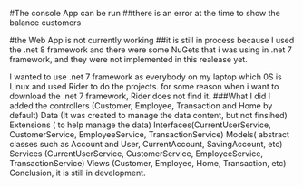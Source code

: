 #The console App can be run 
##there is an error at the time to show the balance customers

#the Web App is not currently working
##it is still in process
because I used the .net 8 framework and there were some NuGets that i was using in .net 7 framework, and they were not implemented in this realease yet.

I wanted to use .net 7 framework as everybody on my laptop which 0S is Linux and used Rider to do the projects.
for some reason when i want to download the .net 7 framework, Rider does not find it. 
###What I did
I added 
the controllers (Customer, Employee, Transaction and Home by default)
Data (It was created to manage the data content, but not finsihed)
Extensions ( to help manage the data)
Interfaces(CurrentUserService, CustomerService, EmployeeService, TransactionService)
Models( abstract classes such as Account and User, CurrentAccount, SavingAccount, etc)
Services (CurrentUserService, CustomerService, EmployeeService, TransactionService)
Views (Customer, Employee, Home, Transaction, etc)
Conclusion, it is still in development.
